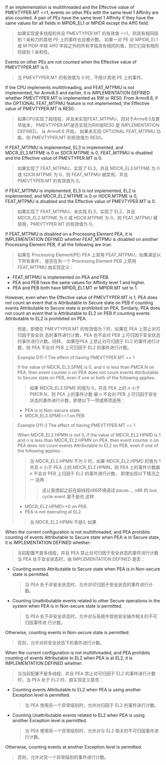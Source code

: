 If an implementation is multithreaded and the Effective value of
PMEVTYPER<n>.MT ==1, events on other PEs with the same level 1 Affinity are
also counted. A pair of PEs have the same level 1 Affinity if they have the
same values for all fields in MPIDR_EL1 or MPIDR except the Aff0 field.
> 如果实现是多线程的并且 PMEVTYPER.MT 的有效值 ==1，则具有相同级别 1 
> 亲和力的其他 PE 上的事件也会被计数。 如果一对 PE 对 MPIDR_EL1 或 M
> PIDR 中除 Aff0 字段之外的所有字段具有相同的值，则它们具有相同的级别 
> 1 亲和性。

Events on other PEs are not counted when the Effective value of PMEVTYPER<n>.MT
is 0.
> 当 PMEVTYPER.MT 的有效值为 0 时，不统计其他 PE 上的事件。

If the CPU implements multithreading, and FEAT_MTPMU is not implemented, for
Armv8.5 and earlier, it is IMPLEMENTATION DEFINED whether PMEVTYPER<n>.MT is
implemented as RW or RES0. From Armv8.6, if the OPTIONAL FEAT_MTPMU feature is
not implemented, the Effective value of PMEVTYPER<n>.MT is RES0.
> 如果CPU实现了超线程，并且未实现FEAT_MTPMU，则对于Armv8.5及更早版本，
> PMEVTYPER.MT是否实现为RW或RES0 是 IMPLEMENTATION DEFINED。 从 Armv8.6 开始，
> 如果未实现 OPTIONAL FEAT_MTPMU 功能，则 PMEVTYPER.MT 的有效值为 RES0。

If FEAT_MTPMU is implemented, EL3 is implemented, and MDCR_EL3.MTPME is 0 or
SDCR.MTPME is 0, FEAT_MTPMU is disabled and the Effective value of
PMEVTYPER<n>.MT is 0.
> 如果实现了 FEAT_MTPMU，实现了 EL3，并且 MDCR_EL3.MTPME 为 0 或 SDCR.MTPME 为 
> 0，则 FEAT_MTPMU 被禁用，并且 PMEVTYPER.MT 的有效值为 0。

If FEAT_MTPMU is implemented, EL3 is not implemented, EL2 is implemented, and
MDCR_EL2.MTPME is 0 or HDCR.MTPME is 0, FEAT_MTPMU is disabled and the
Effective value of PMEVTYPER<n>.MT is 0.
> 如果实现了 FEAT_MTPMU，未实现 EL3，实现了 EL2，并且 MDCR_EL2.MTPME 为 0 或 
> HDCR.MTPME 为 0，则 FEAT_MTPMU 被禁用，PMEVTYPER.MT 的有效值为 0。

If FEAT_MTPMU is disabled on a Processing Element PEA, it is IMPLEMENTATION
DEFINED whether FEAT_MTPMU is disabled on another Processing Element PEB, if
all the following are true:
> 如果在 Processing Element(PE) PEA 上禁用 FEAT_MTPMU，如果满足以下所有条件，
> 是否在另一个 Processing Element PEB 上禁用 FEAT_MTPMU 由实现定义：

* FEAT_MTPMU is implemented on PEA and PEB.
* PEA and PEB have the same values for Affinity level 1 and higher.
* PEA and PEB both have MPIDR_EL1.MT or MPIDR.MT set to 1.

However, even when the Effective value of PMEVTYPER<n>.MT is 1, PEA does not
count an event that is Attributable to Secure state on PEB if counting events
Attributable to Secure state is prohibited on PEA. Similarly, PEA does not
count an event that is Attributable to EL2 on PEB if counting events
Attributable to EL2 is prohibited on PEA.
> 但是，即使在 PMEVTYPER.MT 的有效值为 1 时，如果在 PEA 上禁止对可归因于安全状
> 态的事件进行计数，PEA 也不会对 PEB 上可归因于安全状态的事件进行计数。同样，
> 如果在PEA 上禁止对可归因于 EL2 的事件进行计数，则 PEA 不会对 PEB 上可归因于 
> EL2 的事件进行计数。

> Example D11-1 The effect of having PMEVTYPER<n>.MT == 1
> 
> If the value of MDCR_EL3.SPME is 0, and n is less than PMCR.N on PEA, then
> event counter n on PEA does not count events Attributable to Secure state on
> PEB, even if one or both of the following applies:
> > 如果 MDCR_EL3.SPME 的值为 0，并且 PEA 上的 n 小于 PMCR.N，则 PEA 上的事件计数
> > 器 n 不会对 PEB 上可归因于安全状态的事件进行计数，即使以下一项或两项适用：
>
> * PEA is in Non-secure state.
> * MDCR_EL3.SPME==1 on PEB.


> Example D11-2 The effect of having PMEVTYPER<n>.MT == 1
>
> When MDCR_EL2.HPMN is not 0, if the value of MDCR_EL2.HPMD is 1 and n is less
> than MDCR_EL2.HPMN on PEA, then event counter n on PEA does not count events
> Attributable to EL2 on PEB, even if one of the following applies:
> > 当 MDCR_EL2.HPMN 不为 0 时，如果 MDCR_EL2.HPMD 的值为 1 并且 n 小于 PEA 上的
> > MDCR_EL2.HPMN，则 PEA 上的事件计数器 n 不会对 PEB 上归因于 EL2 的事件进行计数，
> > 即使出现以下情况之一 适用：
> >> 这让我想起之前在超线程x86环境调试 pause..., x86 的 bus cycle event 是不是也
> >> 这样.
> * MDCR_EL2.HPMD==0 on PEB.
> * PEA is not executing at EL2.
>
>> 当 MDCR_EL2.HPMN 不是0, 如果

When the current configuration is not multithreaded, and PEA prohibits
counting of events Attributable to Secure state when PEA is in Secure state,
it is IMPLEMENTATION DEFINED whether:
> 当前配置不是多线程，并且 PEA 禁止对可归因于安全状态的事件进行计数 当 PEA 
> 处于安全状态时，由 IMPLEMENTATION DEFINED 是否：
* Counting events Attributable to Secure state when PEA is in Non-secure
  state is permitted.
  > 当 PEA 处于非安全状态时，允许对可归因于安全状态的事件进行计数。
* Counting Unattributable events related to other Secure operations in the
  system when PEA is in Non-secure state is permitted.
  > 当 PEA 处于非安全状态时，允许对与系统中其他安全操作相关的不可归因事件进
  > 行计数。

Otherwise, counting events in Non-secure state is permitted. 

> 否则，允许对非安全状态下的事件进行计数。 

When the current configuration is not multithreaded, and PEA prohibits counting
of events Attributable to EL2 when PEA is at EL2, it is IMPLEMENTATION DEFINED
whether:

> 当当前配置不是多线程，并且 PEA 禁止对可归因于 EL2 的事件进行计数时，当 PEA 
> 处于 EL2 时，由实现定义是否：

* Counting events Attributable to EL2 when PEA is using another
  Exception level is permitted.
  > 当 PEA 使用另一个异常级别时，允许对归因于 EL2 的事件进行计数。

* Counting Unattributable events related to EL2 when PEA is using another
  Exception level is permitted.
  > 当 PEA 使用另一个异常级别时，允许对与 EL2 相关的不可归因事件进行计数。

Otherwise, counting events at another Exception level is permitted.
> 否则，允许对另一个异常级别的事件进行计数。
